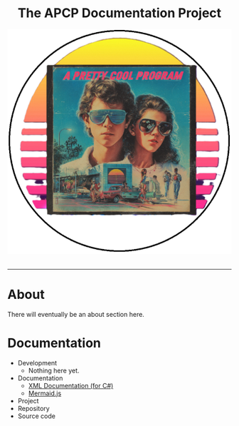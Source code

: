 <!-- u250818 -->

<div align="center">

# The APCP Documentation Project

  <picture>
    <source media="(prefers-color-scheme: dark)" srcset="../.github/img/logo/apcp-logo-dark-512x512.png">
    <source media="(prefers-color-scheme: light)" srcset="../.github/img/logo/apcp-logo-light-512x512.png">
    <img alt="Fallback image description" src="../.github/img/logo/apcp-logo-light-512x512.png">
  </picture>

</div>

<br>

***

# About

There will eventually be an about section here.

# Documentation

* Development
  * Nothing here yet.
* Documentation
  * [XML Documentation (for C#)](./doc/xml-csharp.md)
  * [Mermaid.js](./doc/mermaid-js.md)
* Project
* Repository
* Source code
